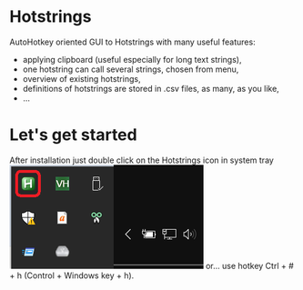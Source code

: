 # Hotstrings
AutoHotkey oriented GUI to Hotstrings with many useful features:
- applying clipboard (useful especially for long text strings),
- one hotstring can call several strings, chosen from menu,
- overview of existing hotstrings,
- definitions of hotstrings are stored in .csv files, as many, as you like,
- ...

# Let's get started
After installation just double click on the Hotstrings icon in system tray ![Example of system tray](/HelpPictures/Hotstring3_SystemTray.png) or... use hotkey Ctrl + # + h (Control + Windows key + h).

